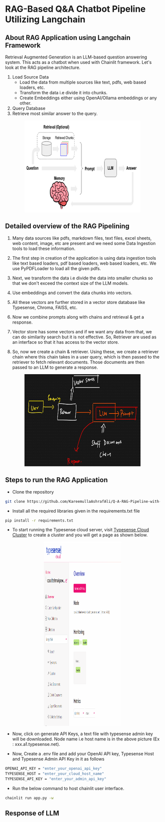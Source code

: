 # RAG-Based Q&A Chatbot Pipeline Utilizing Langchain

## About RAG Application using Langchain Framework

Retrieval Augmented Generation is an LLM-based question answering system. This acts as a chatbot when used with Chainlit framework.
Let's look at the RAG pipeline architecture.

1. Load Source Data
   - Load the data from multiple sources like text, pdfs, web based loaders, etc.
   - Transform the data i.e divide it into chunks.
   - Create Embeddings either using OpenAI/Ollama embeddings or any other.
2. Query Database
3. Retrieve most similar answer to the query.



<div align = 'center'>

<img src="Output_Images/Pipeline.png" alt="RAG PIPELINE" width="75%" height="300">

</div>





## Detailed overview of the RAG Pipelining

1. Many data sources like pdfs, markdown files, text files, excel sheets, web content, image, etc are present and we need some Data Ingestion tools to load these information.

2. The first step in creation of the application is using data ingestion tools like text based loaders, pdf based loaders, web based loaders, etc. We use PyPDFLoader to load all the given pdfs.

3. Next, we transform the data i.e divide the data into smaller chunks so that we don't exceed the context size of the LLM models.

4. Use embeddings and convert the data chunks into vectors.

5. All these vectors are further stored in a vector store database like Typesense, Chroma, FAISS, etc.

6. Now we combine prompts along with chains and retrieval & get a response.

7. Vector store has some vectors and if we want any data from that, we can do similarity search but it is not effective. So, Retriever are used as an interface so that it has access to the vector store.

8. So, now we create a chain & retriever. Using these, we create a retriever chain where this chain takes in a user query, which is then passed to the retriever to fetch relevant documents. Those documents are then passed to an LLM to generate a response. 





<div align = 'center'>

<img src="Output_Images/Retrieval_Chain.png" alt="Retrieval Chain" width="75%" height="300">

</div>






## Steps to run the RAG Application

- Clone the repository
```bash
git clone https://github.com/KareemullaAshrafAli/Q-A-RAG-Pipeline-with-Langchain.git
```


- Install all the required libraries given in the requirements.txt file
```bash
pip install -r requirements.txt
```


- To start running the Typesense cloud server, visit [Typesense Cloud Cluster](https://cloud.typesense.org/clusters) to create a cluster and you will get a page as shown below.



<div align = 'center'>

<img src="Output_Images/Typesense_Cluster.png" alt="Typesense Cloud Cluster" width="50%" height="600">

</div>


- Now, click on generate API Keys, a text file with typesense admin key will be downloaded. Node name i.e host name is in the above picture (Ex : xxx.a1.typesense.net).


- Now, Create a .env file and add your OpenAI API key, Typesense Host and Typesense Admin API Key in it as follows
```bash
OPENAI_API_KEY = "enter_your_openai_api_key"
TYPESENSE_HOST = "enter_your_cloud_host_name"
TYPESENSE_API_KEY = "enter_your_admin_api_key"
```

- Run the below command to host chainlit user interface.
```bash
chainlit run app.py -w
```    



## Response of LLM

